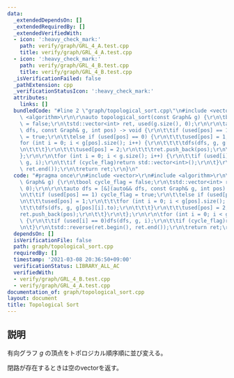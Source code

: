 ```yaml
---
data:
  _extendedDependsOn: []
  _extendedRequiredBy: []
  _extendedVerifiedWith:
  - icon: ':heavy_check_mark:'
    path: verify/graph/GRL_4_A.test.cpp
    title: verify/graph/GRL_4_A.test.cpp
  - icon: ':heavy_check_mark:'
    path: verify/graph/GRL_4_B.test.cpp
    title: verify/graph/GRL_4_B.test.cpp
  _isVerificationFailed: false
  _pathExtension: cpp
  _verificationStatusIcon: ':heavy_check_mark:'
  attributes:
    links: []
  bundledCode: "#line 2 \"graph/topological_sort.cpp\"\n#include <vector>\r\n#include\
    \ <algorithm>\r\n\r\nauto topological_sort(const Graph& g) {\r\n\tbool cycle_flag\
    \ = false;\r\n\tstd::vector<int> ret, used(g.size(), 0);\r\n\r\n\tauto dfs = [&](auto&&\
    \ dfs, const Graph& g, int pos) -> void {\r\n\t\tif (used[pos] == 1) cycle_flag\
    \ = true;\r\n\t\telse if (used[pos] == 0) {\r\n\t\t\tused[pos] = 1;\r\n\t\t\t\
    for (int i = 0; i < g[pos].size(); i++) {\r\n\t\t\t\tdfs(dfs, g, g[pos][i].to);\r\
    \n\t\t\t}\r\n\t\t\tused[pos] = 2;\r\n\t\t\tret.push_back(pos);\r\n\t\t}\r\n\t\
    };\r\n\r\n\tfor (int i = 0; i < g.size(); i++) {\r\n\t\tif (used[i] == 0)dfs(dfs,\
    \ g, i);\r\n\t\tif (cycle_flag)return std::vector<int>();\r\n\t}\r\n\tstd::reverse(ret.begin(),\
    \ ret.end());\r\n\treturn ret;\r\n}\n"
  code: "#pragma once\r\n#include <vector>\r\n#include <algorithm>\r\n\r\nauto topological_sort(const\
    \ Graph& g) {\r\n\tbool cycle_flag = false;\r\n\tstd::vector<int> ret, used(g.size(),\
    \ 0);\r\n\r\n\tauto dfs = [&](auto&& dfs, const Graph& g, int pos) -> void {\r\
    \n\t\tif (used[pos] == 1) cycle_flag = true;\r\n\t\telse if (used[pos] == 0) {\r\
    \n\t\t\tused[pos] = 1;\r\n\t\t\tfor (int i = 0; i < g[pos].size(); i++) {\r\n\t\
    \t\t\tdfs(dfs, g, g[pos][i].to);\r\n\t\t\t}\r\n\t\t\tused[pos] = 2;\r\n\t\t\t\
    ret.push_back(pos);\r\n\t\t}\r\n\t};\r\n\r\n\tfor (int i = 0; i < g.size(); i++)\
    \ {\r\n\t\tif (used[i] == 0)dfs(dfs, g, i);\r\n\t\tif (cycle_flag)return std::vector<int>();\r\
    \n\t}\r\n\tstd::reverse(ret.begin(), ret.end());\r\n\treturn ret;\r\n}"
  dependsOn: []
  isVerificationFile: false
  path: graph/topological_sort.cpp
  requiredBy: []
  timestamp: '2021-03-08 20:36:50+09:00'
  verificationStatus: LIBRARY_ALL_AC
  verifiedWith:
  - verify/graph/GRL_4_B.test.cpp
  - verify/graph/GRL_4_A.test.cpp
documentation_of: graph/topological_sort.cpp
layout: document
title: Topological Sort
---
```


## 説明
有向グラフ $g$ の頂点をトポロジカル順序順に並び変える。

閉路が存在するときは空のvectorを返す。